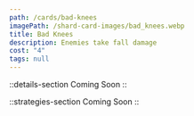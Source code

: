 ```yaml
---
path: /cards/bad-knees
imagePath: /shard-card-images/bad_knees.webp
title: Bad Knees
description: Enemies take fall damage
cost: "4"
tags: null
---
```


::details-section
Coming Soon
::

::strategies-section
Coming Soon
::
